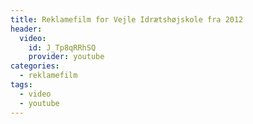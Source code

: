 ```yaml
---
title: Reklamefilm for Vejle Idrætshøjskole fra 2012
header:
  video:
    id: J_Tp8qRRhSQ
    provider: youtube
categories:
  - reklamefilm
tags:
  - video
  - youtube
---
```

